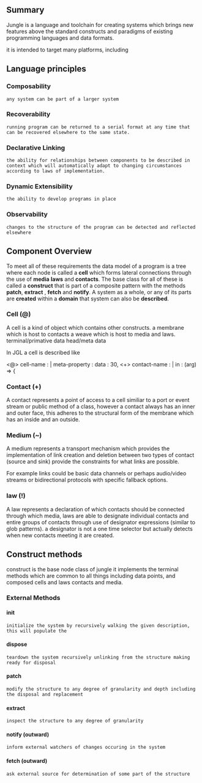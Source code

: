 
## Summary

Jungle is a language and toolchain for creating systems which brings new features above the standard constructs and paradigms of existing programming languages and data formats. 

it is intended to target many platforms, including


## Language principles

### Composability
    any system can be part of a larger system  

### Recoverability
    running program can be returned to a serial format at any time that can be recovered elsewhere to the same state.

### Declarative Linking
    the ability for relationships between components to be described in context which will automatically adapt to changing circumstances according to laws of implementation. 

### Dynamic Extensibility
    the ability to develop programs in place

### Observability
    changes to the structure of the program can be detected and reflected elsewhere


## Component Overview

To meet all of these requirements the data model of a program is a tree where each node is called a __cell__ which forms lateral connections through the use of __media__  __laws__ and __contacts__. The base class for all of these is called a __construct__ that is part of a composite pattern with the methods __patch__, __extract__ , __fetch__ and __notify__. A system as a whole, or any of its parts are __created__ within a __domain__ that system can also be __described__.


### Cell (@)

A cell is a kind of object which contains other constructs.
    a membrane which is host to contacts 
    a weave which is host to media and laws. 
    terminal/primative data
    head/meta data

In JGL a cell is described like

<@> cell-name :
    | meta-property : 
    data : 30,
    <+> contact-name :
        | in : (arg) => {

### Contact (+)

A contact represents a point of access to a cell similiar to a port or event stream or public method of a class, however a contact always has an inner and outer face, this adheres to the structural form of the membrane which has an inside and an outside. 

### Medium (~)

A medium represents a transport mechanism which provides the implementation of link creation and deletion between two types of contact (source and sink) provide the constraints for what links are possible. 

For example links could be basic data channels or perhaps audio/video streams or bidirectional protocols with specific fallback options.
 
### law (!)

A law represents a declaration of which contacts should be connected through which media, laws are able to designate individual contacts and entire groups of contacts through use of designator expressions (similar to glob patterns). a designator is not a one time selector but actually detects when new contacts meeting it are created.


## Construct methods

construct is the base node class of jungle it implements the terminal methods which are common to all things including data points, and composed cells and laws contacts and media.

### External Methods

#### init
    initialize the system by recursively walking the given description, this will populate the
#### dispose
    teardown the system recursively unlinking from the structure making ready for disposal 
#### patch 
    modify the structure to any degree of granularity and depth including the disposal and replacement 
#### extract
    inspect the structure to any degree of granularity
#### notify (outward)
    inform external watchers of changes occuring in the system 
#### fetch (outward)
    ask external source for determination of some part of the structure



